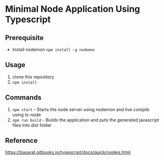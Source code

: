 # Minimal Node Application Using Typescript

## Prerequisite
- Install nodemon `npm install -g nodemon`

## Usage
1. clone this repository
2. `npm install`

## Commands
1. `npm start` - Starts the node server using nodemon and live compile using ts-node
2. `npm run build` - Builds the application and puts the generated javascript files into dist folder

## Reference
https://basarat.gitbooks.io/typescript/docs/quick/nodejs.html
